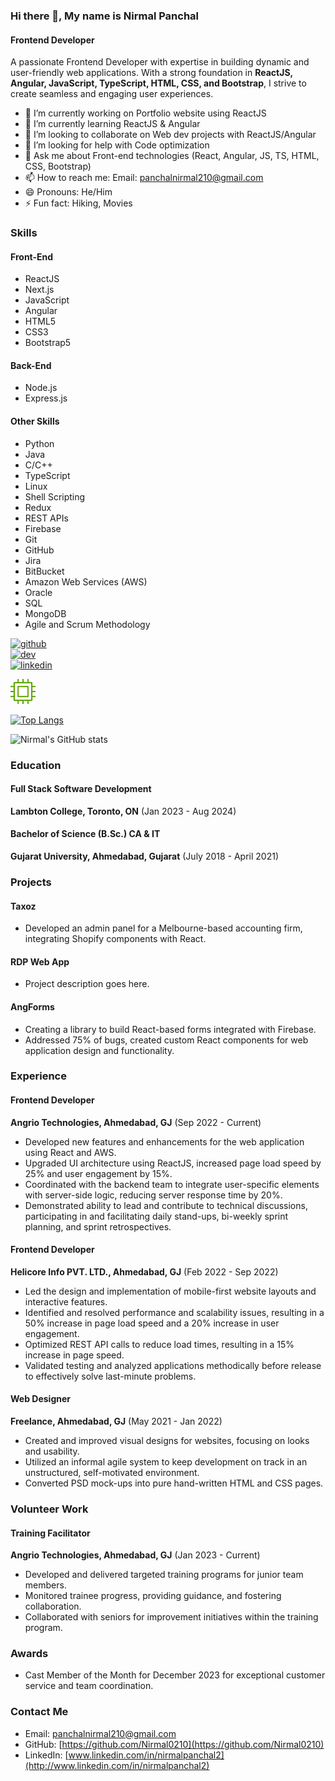 ### Hi there 👋, My name is Nirmal Panchal
#### Frontend Developer
A passionate Frontend Developer with expertise in building dynamic and user-friendly web applications. With a strong foundation in **ReactJS, Angular, JavaScript, TypeScript, HTML, CSS, and Bootstrap**, I strive to create seamless and engaging user experiences.

- 🔭 I’m currently working on Portfolio website using ReactJS 
- 🌱 I’m currently learning ReactJS & Angular 
- 👯 I’m looking to collaborate on Web dev projects with ReactJS/Angular 
- 🤔 I’m looking for help with Code optimization 
- 💬 Ask me about Front-end technologies (React, Angular, JS, TS, HTML, CSS, Bootstrap) 
- 📫 How to reach me: Email: panchalnirmal210@gmail.com 
- 😄 Pronouns: He/Him 
- ⚡ Fun fact: Hiking, Movies
  
### Skills

#### Front-End
- ReactJS
- Next.js
- JavaScript
- Angular
- HTML5
- CSS3
- Bootstrap5

#### Back-End
- Node.js
- Express.js

#### Other Skills
- Python
- Java
- C/C++
- TypeScript
- Linux
- Shell Scripting
- Redux
- REST APIs
- Firebase
- Git
- GitHub
- Jira
- BitBucket
- Amazon Web Services (AWS)
- Oracle
- SQL
- MongoDB
- Agile and Scrum Methodology

[<img src='https://cdn.jsdelivr.net/npm/simple-icons@3.0.1/icons/github.svg' alt='github' height='40'>](https://github.com/https://github.com/Nirmal0210)  
[<img src='https://cdn.jsdelivr.net/npm/simple-icons@3.0.1/icons/dev-dot-to.svg' alt='dev' height='40'>](https://dev.to/https://dev.to/nirmal0210)  
[<img src='https://cdn.jsdelivr.net/npm/simple-icons@3.0.1/icons/linkedin.svg' alt='linkedin' height='40'>](https://www.linkedin.com/in/https://www.linkedin.com/in/nirmalpanchal2//)  

<a href='https://docs.github.com/en/developers'><img src='https://raw.githubusercontent.com/acervenky/animated-github-badges/master/assets/devbadge.gif' width='40' height='40'></a> <a href='https://stars.github.com/'></a> 

[![Top Langs](https://github-readme-stats.vercel.app/api/top-langs/?username=https://github.com/Nirmal0210)](https://github.com/anuraghazra/github-readme-stats)

![Nirmal's GitHub stats](https://github-readme-stats.vercel.app/api?username=Nirmal0210&show_icons=true&theme=transparent)

### Education

#### Full Stack Software Development
**Lambton College, Toronto, ON** (Jan 2023 - Aug 2024)

#### Bachelor of Science (B.Sc.) CA & IT
**Gujarat University, Ahmedabad, Gujarat** (July 2018 - April 2021)

### Projects

#### Taxoz
- Developed an admin panel for a Melbourne-based accounting firm, integrating Shopify components with React.

#### RDP Web App
- Project description goes here.

#### AngForms
- Creating a library to build React-based forms integrated with Firebase.
- Addressed 75% of bugs, created custom React components for web application design and functionality.

### Experience

#### Frontend Developer
**Angrio Technologies, Ahmedabad, GJ** (Sep 2022 - Current)
- Developed new features and enhancements for the web application using React and AWS.
- Upgraded UI architecture using ReactJS, increased page load speed by 25% and user engagement by 15%.
- Coordinated with the backend team to integrate user-specific elements with server-side logic, reducing server response time by 20%.
- Demonstrated ability to lead and contribute to technical discussions, participating in and facilitating daily stand-ups, bi-weekly sprint planning, and sprint retrospectives.

#### Frontend Developer
**Helicore Info PVT. LTD., Ahmedabad, GJ** (Feb 2022 - Sep 2022)
- Led the design and implementation of mobile-first website layouts and interactive features.
- Identified and resolved performance and scalability issues, resulting in a 50% increase in page load speed and a 20% increase in user engagement.
- Optimized REST API calls to reduce load times, resulting in a 15% increase in page speed.
- Validated testing and analyzed applications methodically before release to effectively solve last-minute problems.

#### Web Designer
**Freelance, Ahmedabad, GJ** (May 2021 - Jan 2022)
- Created and improved visual designs for websites, focusing on looks and usability.
- Utilized an informal agile system to keep development on track in an unstructured, self-motivated environment.
- Converted PSD mock-ups into pure hand-written HTML and CSS pages.

### Volunteer Work

#### Training Facilitator
**Angrio Technologies, Ahmedabad, GJ** (Jan 2023 - Current)
- Developed and delivered targeted training programs for junior team members.
- Monitored trainee progress, providing guidance, and fostering collaboration.
- Collaborated with seniors for improvement initiatives within the training program.

### Awards

- Cast Member of the Month for December 2023 for exceptional customer service and team coordination.

### Contact Me

- Email: [panchalnirmal210@gmail.com](mailto:panchalnirmal210@gmail.com)
- GitHub: [https://github.com/Nirmal0210](https://github.com/Nirmal0210)
- LinkedIn: [www.linkedin.com/in/nirmalpanchal2](http://www.linkedin.com/in/nirmalpanchal2)

